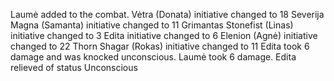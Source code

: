 Laumė added to the combat.
Vėtra (Donata) initiative changed to 18
Severija Magna (Samanta) initiative changed to 11
Grimantas Stonefist (Linas) initiative changed to 3
Edita initiative changed to 6
Elenion (Agnė) initiative changed to 22
Thorn Shagar (Rokas) initiative changed to 11
Edita took 6 damage and was knocked unconscious. Laumė took 6 damage.
Edita relieved of status Unconscious
